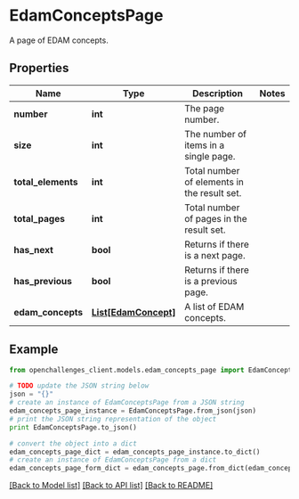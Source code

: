 # EdamConceptsPage

A page of EDAM concepts.

## Properties
Name | Type | Description | Notes
------------ | ------------- | ------------- | -------------
**number** | **int** | The page number. | 
**size** | **int** | The number of items in a single page. | 
**total_elements** | **int** | Total number of elements in the result set. | 
**total_pages** | **int** | Total number of pages in the result set. | 
**has_next** | **bool** | Returns if there is a next page. | 
**has_previous** | **bool** | Returns if there is a previous page. | 
**edam_concepts** | [**List[EdamConcept]**](EdamConcept.md) | A list of EDAM concepts. | 

## Example

```python
from openchallenges_client.models.edam_concepts_page import EdamConceptsPage

# TODO update the JSON string below
json = "{}"
# create an instance of EdamConceptsPage from a JSON string
edam_concepts_page_instance = EdamConceptsPage.from_json(json)
# print the JSON string representation of the object
print EdamConceptsPage.to_json()

# convert the object into a dict
edam_concepts_page_dict = edam_concepts_page_instance.to_dict()
# create an instance of EdamConceptsPage from a dict
edam_concepts_page_form_dict = edam_concepts_page.from_dict(edam_concepts_page_dict)
```
[[Back to Model list]](../README.md#documentation-for-models) [[Back to API list]](../README.md#documentation-for-api-endpoints) [[Back to README]](../README.md)


